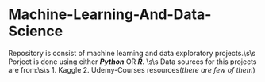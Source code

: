 # Machine-Learning-And-Data-Science #

Repository is consist of machine learning and data exploratory projects.\s\s
Porject is done using either ***Python*** OR ***R***. \s\s
Data sources for this projects are from:\s\s
    1. Kaggle 
    2. Udemy-Courses resources(*there are few of them*)